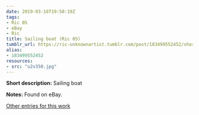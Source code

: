 ```yaml
---
date: 2019-03-16T19:50:19Z
tags:
- Ric 05
- eBay
- Ric
title: Sailing boat (Ric 05)
tumblr_url: https://ric-unknownartist.tumblr.com/post/183499552452/short-description-sailing-boat-notes-found-on
alias:
- 183499552452
resources:
- src: "u2v350.jpg"
---
```


**Short description:** Sailing boat

**Notes:** Found on eBay.

[Other entries for this work](/tags/Ric-05)
